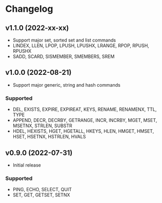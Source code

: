 # Changelog

## v1.1.0 (2022-xx-xx)
- Support major set, sorted set and list commands
- LINDEX, LLEN, LPOP, LPUSH, LPUSHX, LRANGE, RPOP, RPUSH, RPUSHX
- SADD, SCARD, SISMEMBER, SMEMBERS, SREM

## v1.0.0 (2022-08-21)
- Support major generic, string and hash commands
###  Supported
- DEL, EXISTS, EXPIRE, EXPIREAT, KEYS, RENAME, RENAMENX, TTL, TYPE
- APPEND, DECR, DECRBY, GETRANGE, INCR, INCRBY, MGET, MSET, MSETNX, STRLEN, SUBSTR
- HDEL, HEXISTS, HGET, HGETALL, HKEYS, HLEN, HMGET, HMSET, HSET, HSETNX, HSTRLEN, HVALS

## v0.9.0 (2022-07-31)
- Initial release  
###  Supported
- PING, ECHO, SELECT, QUIT
- SET, GET, GETSET, SETNX
